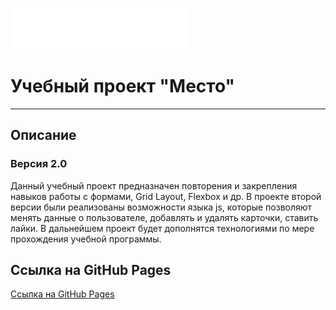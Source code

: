 ![](./images/Vector.svg)
# Учебный проект "Место"
--------------
## Описание
### Версия 2.0
Данный учебный проект предназначен повторения и закрепления навыков работы с формами, Grid Layout, Flexbox и др.
В проекте второй версии были реализованы возможности языка js, которые позволяют менять данные о пользователе, добавлять и удалять карточки, ставить лайки.
В дальнейшем проект будет дополнятся технологиями по мере прохождения учебной программы.

## Ссылка на GitHub Pages
[Ссылка на GitHub Pages](https://yansamoilov.github.io/mesto/index.html)
